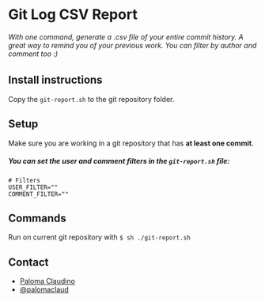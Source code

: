 # Git Log CSV Report
###### With one command, generate a .csv file of your entire commit history. A great way to remind you of your previous work. You can filter by author and comment too :)

## Install instructions
Copy the `git-report.sh` to the git repository folder.

## Setup
Make sure you are working in a git repository that has **at least one commit**.

##### You can set the user and comment filters in the `git-report.sh` file:
```
# Filters
USER_FILTER=""
COMMENT_FILTER=""
```

## Commands
Run on current git repository with `$ sh ./git-report.sh`

## Contact
- [Paloma Claudino](mailto:paloma.claud@gmail.com)
- [@palomaclaud](http://github.com/palomaclaud)
